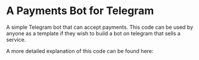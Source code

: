 # A Payments Bot for Telegram
A simple Telegram bot that can accept payments. This code can be used by anyone as a template if they wish to build a bot on telegram that sells a service. 

A more detailed explanation of this code can be found here: 
